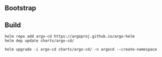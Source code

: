 ## Bootstrap

## Build

```
helm repo add argo-cd https://argoproj.github.io/argo-helm
helm dep update charts/argo-cd/

helm upgrade -i argo-cd charts/argo-cd/ -n argocd --create-namespace 

```